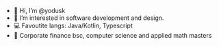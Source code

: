 - 👋 Hi, I’m @yodusk
- 👀 I’m interested in software development and design.
- 💻 Favoutite langs: Java/Kotlin, Typescript
- 🌱 Corporate finance bsc, computer science and applied math masters

<!---
yodusk/yodusk is a ✨ special ✨ repository because its `README.md` (this file) appears on your GitHub profile.
You can click the Preview link to take a look at your changes.
--->
